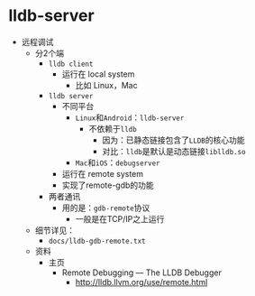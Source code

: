# lldb-server

* 远程调试
  * 分2个端
    * `lldb client`
      * 运行在 local system
        * 比如 Linux，Mac
    * `lldb server`
      * 不同平台
        * `Linux`和`Android`：`lldb-server`
          * 不依赖于`lldb`
            * 因为：已静态链接包含了`LLDB`的核心功能
            * 对比：`lldb`是默认是动态链接`liblldb.so`
        * `Mac`和`iOS`：`debugserver`
      * 运行在 remote system
      * 实现了remote-gdb的功能
    * 两者通讯
      * 用的是：`gdb-remote`协议
        * 一般是在TCP/IP之上运行
  * 细节详见：
    * `docs/lldb-gdb-remote.txt`
  * 资料
    * 主页
      * Remote Debugging — The LLDB Debugger
        * http://lldb.llvm.org/use/remote.html
